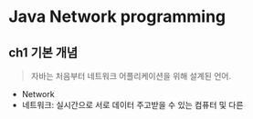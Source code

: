 Java Network programming
========================
ch1 기본 개념
-----------
>자바는 처음부터 네트워크 어플리케이션을 위해 설계된 언어.
* Network
* 네트워크: 실시간으로 서로 데이터 주고받을 수 있는 컴퓨터 및 다른 


